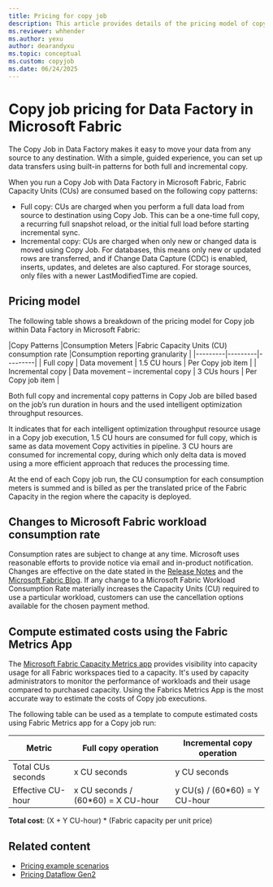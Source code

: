 ```yaml
---
title: Pricing for copy job
description: This article provides details of the pricing model of copy job for Data Factory in Microsoft Fabric.
ms.reviewer: whhender
ms.author: yexu
author: dearandyxu
ms.topic: conceptual
ms.custom: copyjob
ms.date: 06/24/2025
---
```


# Copy job pricing for Data Factory in Microsoft Fabric

The Copy Job in Data Factory makes it easy to move your data from any source to any destination. With a simple, guided experience, you can set up data transfers using built-in patterns for both full and incremental copy.

When you run a Copy Job with Data Factory in Microsoft Fabric, Fabric Capacity Units (CUs) are consumed based on the following copy patterns:

- Full copy: CUs are charged when you perform a full data load from source to destination using Copy Job. This can be a one-time full copy, a recurring full snapshot reload, or the initial full load before starting incremental sync.
- Incremental copy: CUs are charged when only new or changed data is moved using Copy Job. For databases, this means only new or updated rows are transferred, and if Change Data Capture (CDC) is enabled, inserts, updates, and deletes are also captured. For storage sources, only files with a newer LastModifiedTime are copied.

## Pricing model

The following table shows a breakdown of the pricing model for Copy job within Data Factory in Microsoft Fabric:

|Copy Patterns |Consumption Meters  |Fabric Capacity Units (CU) consumption rate  |Consumption reporting granularity  |
|---------|---------|---------|
| Full copy    | Data movement        | 1.5 CU hours   | Per Copy job item |
| Incremental copy     | Data movement – incremental copy       | 3 CUs hours | Per Copy job item |

Both full copy and incremental copy patterns in Copy Job are billed based on the job’s run duration in hours and the used intelligent optimization throughput resources.

It indicates that for each intelligent optimization throughput resource usage in a Copy job execution, 1.5 CU hours are consumed for full copy, which is same as data movement Copy activities in pipeline. 3 CU hours are consumed for incremental copy, during which only delta data is moved using a more efficient approach that reduces the processing time. 

At the end of each Copy job run, the CU consumption for each consumption meters is summed and is billed as per the translated price of the Fabric Capacity in the region where the capacity is deployed.

## Changes to Microsoft Fabric workload consumption rate

Consumption rates are subject to change at any time. Microsoft uses reasonable efforts to provide notice via email and in-product notification. Changes are effective on the date stated in the [Release Notes](https://aka.ms/fabricrm) and the [Microsoft Fabric Blog](https://blog.fabric.microsoft.com/en-US/blog/). If any change to a Microsoft Fabric Workload Consumption Rate materially increases the Capacity Units (CU) required to use a particular workload, customers can use the cancellation options available for the chosen payment method.  

## Compute estimated costs using the Fabric Metrics App

The [Microsoft Fabric Capacity Metrics app](../enterprise/metrics-app.md) provides visibility into capacity usage for all Fabric workspaces tied to a capacity. It's used by capacity administrators to monitor the performance of workloads and their usage compared to purchased capacity. Using the Fabrics Metrics App is the most accurate way to estimate the costs of Copy job executions.

The following table can be used as a template to compute estimated costs using Fabric Metrics app for a Copy job run:

|Metric  | Full copy operation  |Incremental copy operation  |
|---------|---------|---------|
|Total CUs seconds     | x CU seconds    |  y CU seconds       |
|Effective CU-hour     | x CU seconds / (60*60) = X CU-hour    | y CU(s) / (60*60) = Y CU-hour        |

**Total cost**: (X + Y CU-hour) * (Fabric capacity per unit price)

## Related content

- [Pricing example scenarios](pricing-overview.md#pricing-examples)
- [Pricing Dataflow Gen2](pricing-dataflows-gen2.md)
